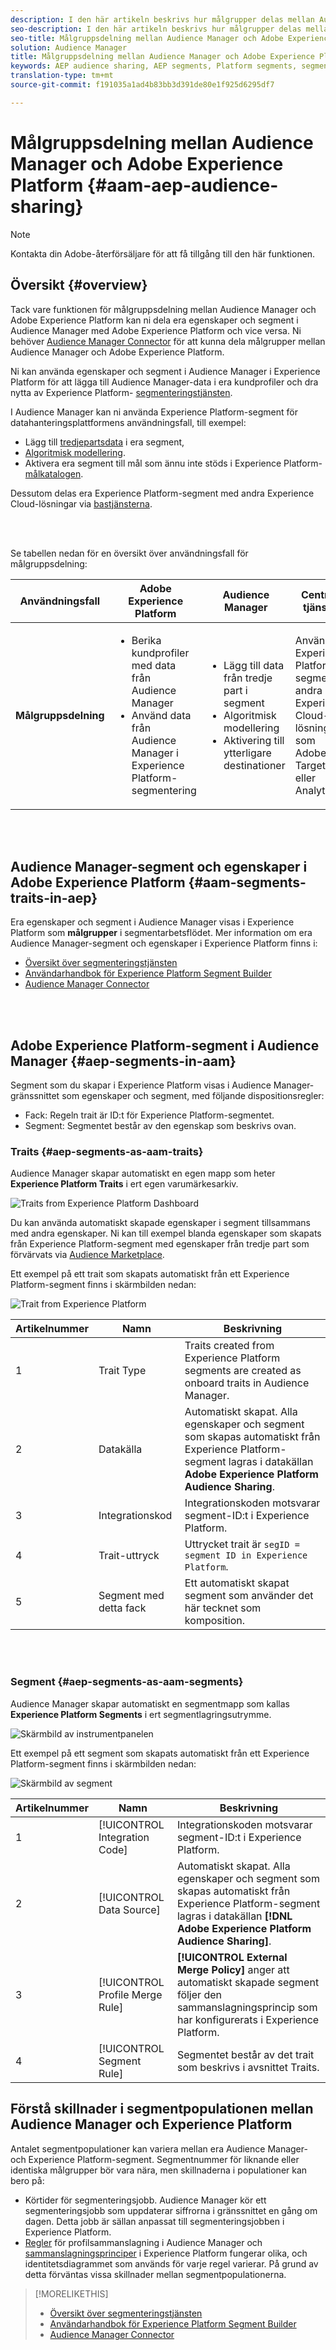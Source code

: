 ```yaml
---
description: I den här artikeln beskrivs hur målgrupper delas mellan Audience Manager och Adobe Experience Platform.
seo-description: I den här artikeln beskrivs hur målgrupper delas mellan Audience Manager och Adobe Experience Platform.
seo-title: Målgruppsdelning mellan Audience Manager och Adobe Experience Platform
solution: Audience Manager
title: Målgruppsdelning mellan Audience Manager och Adobe Experience Platform
keywords: AEP audience sharing, AEP segments, Platform segments, segment sharing, audience sharing, share segments
translation-type: tm+mt
source-git-commit: f191035a1ad4b83bb3d391de80e1f925d6295df7

---
```



# Målgruppsdelning mellan Audience Manager och Adobe Experience Platform {#aam-aep-audience-sharing}

>[!NOTE]
>
> Kontakta din Adobe-återförsäljare för att få tillgång till den här funktionen.

## Översikt {#overview}

Tack vare funktionen för målgruppsdelning mellan Audience Manager och Adobe Experience Platform kan ni dela era egenskaper och segment i Audience Manager med Adobe Experience Platform och vice versa. Ni behöver [Audience Manager Connector](https://docs.adobe.com/content/help/en/experience-platform/sources/connectors/adobe-applications/audience-manager.html) för att kunna dela målgrupper mellan Audience Manager och Adobe Experience Platform.

Ni kan använda egenskaper och segment i Audience Manager i Experience Platform för att lägga till Audience Manager-data i era kundprofiler och dra nytta av Experience Platform- [segmenteringstjänsten](https://www.adobe.io/apis/experienceplatform/home/profile-identity-segmentation/profile-identity-segmentation-services.html#!api-specification/markdown/narrative/technical_overview/segmentation/segmentation-overview.md).

I Audience Manager kan ni använda Experience Platform-segment för datahanteringsplattformens användningsfall, till exempel:
* Lägg till [tredjepartsdata](/help/using/overview/data-types-collected.md#third-party-data) i era segment,
* [Algoritmisk modellering](/help/using/features/algorithmic-models/understanding-models.md).
* Aktivera era segment till mål som ännu inte stöds i Experience Platform- [målkatalogen](https://docs.adobe.com/content/help/en/experience-platform/rtcdp/destinations/destinations-cat/destinations-catalog.html).

Dessutom delas era Experience Platform-segment med andra Experience Cloud-lösningar via [bastjänsterna](https://docs.adobe.com/content/help/en/core-services/interface/experience-cloud.html).

<br> 

Se tabellen nedan för en översikt över användningsfall för målgruppsdelning:

| **Användningsfall** | **Adobe Experience Platform** | **Audience Manager** | **Centrala tjänster** |
---------|----------|---------|---------
| **Målgruppsdelning** | <ul><li>Berika kundprofiler med data från Audience Manager</li><li>Använd data från Audience Manager i Experience Platform-segmentering</li></ul> | <ul><li>Lägg till data från tredje part i segment</li><li>Algoritmisk modellering</li><li>Aktivering till ytterligare destinationer</li></ul> | Använd Experience Platform-segment i andra Experience Cloud-lösningar, som Adobe Target eller Analytics. |

<br> 

## Audience Manager-segment och egenskaper i Adobe Experience Platform {#aam-segments-traits-in-aep}

Era egenskaper och segment i Audience Manager visas i Experience Platform som **målgrupper** i segmentarbetsflödet. Mer information om era Audience Manager-segment och egenskaper i Experience Platform finns i:

* [Översikt över segmenteringstjänsten](https://docs.adobe.com/content/help/en/experience-platform/segmentation/home.html#audiences)
* [Användarhandbok för Experience Platform Segment Builder](https://docs.adobe.com/content/help/en/experience-platform/segmentation/ui/overview.html#audiences)
* [Audience Manager Connector](https://docs.adobe.com/content/help/en/experience-platform/sources/connectors/adobe-applications/audience-manager.html)

<br> 

## Adobe Experience Platform-segment i Audience Manager {#aep-segments-in-aam}

Segment som du skapar i Experience Platform visas i Audience Manager-gränssnittet som egenskaper och segment, med följande dispositionsregler:
* Fack: Regeln trait är ID:t för Experience Platform-segmentet.
* Segment: Segmentet består av den egenskap som beskrivs ovan.

### Traits {#aep-segments-as-aam-traits}

Audience Manager skapar automatiskt en egen mapp som heter **Experience Platform Traits** i ert egen varumärkesarkiv.

![Traits from Experience Platform Dashboard](/help/using/integration/integration-aep/assets/aep-traits-dashboard.png)

Du kan använda automatiskt skapade egenskaper i segment tillsammans med andra egenskaper. Ni kan till exempel blanda egenskaper som skapats från Experience Platform-segment med egenskaper från tredje part som förvärvats via [Audience Marketplace](/help/using/features/audience-marketplace/audience-marketplace.md).

Ett exempel på ett trait som skapats automatiskt från ett Experience Platform-segment finns i skärmbilden nedan:

![Trait from Experience Platform](/help/using/integration/integration-aep/assets/aep-trait.png)


| Artikelnummer | Namn | Beskrivning |
---------|----------|---------
| 1 | Trait Type | Traits created from Experience Platform segments are created as onboard traits in Audience Manager. |
| 2 | Datakälla | Automatiskt skapat. Alla egenskaper och segment som skapas automatiskt från Experience Platform-segment lagras i datakällan **Adobe Experience Platform Audience Sharing**. |
| 3 | Integrationskod | Integrationskoden motsvarar segment-ID:t i Experience Platform. |
| 4 | Trait-uttryck | Uttrycket trait är `segID = segment ID in Experience Platform`. |
| 5 | Segment med detta fack | Ett automatiskt skapat segment som använder det här tecknet som komposition. |

<br> 

### Segment {#aep-segments-as-aam-segments}

Audience Manager skapar automatiskt en segmentmapp som kallas **Experience Platform Segments** i ert segmentlagringsutrymme.

![Skärmbild av instrumentpanelen](/help/using/integration/integration-aep/assets/aep-segments-dashboard.png)

Ett exempel på ett segment som skapats automatiskt från ett Experience Platform-segment finns i skärmbilden nedan:

![Skärmbild av segment](/help/using/integration/integration-aep/assets/aep-segment.png)

| Artikelnummer | Namn | Beskrivning |
---------|----------|---------
| 1 | [!UICONTROL Integration Code] | Integrationskoden motsvarar segment-ID:t i Experience Platform. |
| 2 | [!UICONTROL Data Source] | Automatiskt skapat. Alla egenskaper och segment som skapas automatiskt från Experience Platform-segment lagras i datakällan **[!DNL Adobe Experience Platform Audience Sharing]**. |
| 3 | [!UICONTROL Profile Merge Rule] | **[!UICONTROL External Merge Policy]** anger att automatiskt skapade segment följer den sammanslagningsprincip som har konfigurerats i Experience Platform. |
| 4 | [!UICONTROL Segment Rule] | Segmentet består av det trait som beskrivs i avsnittet [](#aep-segments-as-aam-traits)Traits. |

## Förstå skillnader i segmentpopulationen mellan Audience Manager och Experience Platform

Antalet segmentpopulationer kan variera mellan era Audience Manager- och Experience Platform-segment. Segmentnummer för liknande eller identiska målgrupper bör vara nära, men skillnaderna i populationer kan bero på:

* Körtider för segmenteringsjobb. Audience Manager kör ett segmenteringsjobb som uppdaterar siffrorna i gränssnittet en gång om dagen. Detta jobb är sällan anpassat till segmenteringsjobben i Experience Platform.
* [Regler](/help/using/features/profile-merge-rules/merge-rules-overview.md) för profilsammanslagning i Audience Manager och [sammanslagningsprinciper](https://docs.adobe.com/content/help/en/experience-platform/profile/ui/merge-policies.html) i Experience Platform fungerar olika, och identitetsdiagrammet som används för varje regel varierar. På grund av detta förväntas vissa skillnader mellan segmentpopulationerna.


>[!MORELIKETHIS]
>
>* [Översikt över segmenteringstjänsten](https://docs.adobe.com/content/help/en/experience-platform/segmentation/home.html#audiences)
>* [Användarhandbok för Experience Platform Segment Builder](https://docs.adobe.com/content/help/en/experience-platform/segmentation/ui/overview.html#audiences)
>* [Audience Manager Connector](https://docs.adobe.com/content/help/en/experience-platform/sources/connectors/adobe-applications/audience-manager.html)


